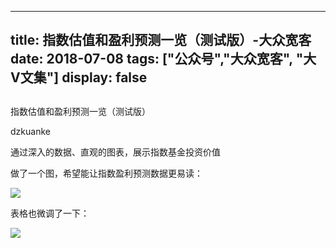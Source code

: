 
---
title:   指数估值和盈利预测一览（测试版）-大众宽客
date: 2018-07-08
tags: ["公众号","大众宽客", "大V文集"]
display: false
---


## 



指数估值和盈利预测一览（测试版）




dzkuanke




通过深入的数据、直观的图表，展示指数基金投资价值


做了一个图，希望能让指数盈利预测数据更易读：

<img class="" data-copyright="0" data-ratio="0.5595238095238095" data-s="300,640" src="https://mmbiz.qpic.cn/mmbiz_png/PKw3FQPmhIia9yLzUwKiaKZqOT2dOPT6Udy8RGGwWS3VM3rnGBfpIFGZqREDMTJI9AAoKX6fbp4vXUGdWljC8IPQ/640?wx_fmt=png" data-type="png" data-w="1176" style="">



表格也微调了一下：

<img class="" data-copyright="0" data-ratio="1.3363844393592677" data-s="300,640" src="https://mmbiz.qpic.cn/mmbiz_png/PKw3FQPmhIia9yLzUwKiaKZqOT2dOPT6Udqh3DHciaJzRbhiaibgxk7UgdfWbJbvqDHud0df1fRLuQTZoCzUict4GIOw/640?wx_fmt=png" data-type="png" data-w="874" style=""/>










